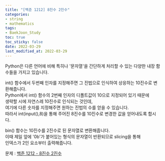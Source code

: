 ```yaml
---
title: "[백준 1212] 8진수 2진수"
categories: 
- string
- mathematics
tags:
- BaekJoon_Study
toc: true
toc_sticky: false
date: 2022-03-29
last_modified_at: 2022-03-29
---
```


Python은 다른 언어에 비해 특히나 '문자열'을 간단하게 처리할 수 있는 다양한 내장 함수들을 가지고 있습니다.

int() 함수에서 두번째 인자를 지정해주면 그 진법으로 인식하여 상응하는 10진수로 변환해줍니다.  
Python에서 int() 함수의 2번째 인자의 디폴트값이 10으로 지정되어 있기 때문에  
생략할 시에 자연스레 10진수로 인식되는 것인데,  
여기에 다른 숫자를 지정해주면 원하는 진법의 수를 얻을 수 있습니다.  
따라서 int(input(),8)을 통해 주어진 8진수를 10진수로 변경한 값을 얻어내도록 합시다.  

bin() 함수는 10진수를 2진수로 된 문자열로 변환해줍니다.  
이때 제일 앞에 '0b'가 붙어있는 형식의 문자열이 반환되므로 slicing을 통해  
인덱스가 2인 요소부터 출력해줍니다.  

문제 : [백준 1212 - 8진수 2진수](https://www.acmicpc.net/problem/1212)

<script src="https://gist.github.com/Ryumaker/458903ebdebf7e2505673146fb4e4755.js"></script>




